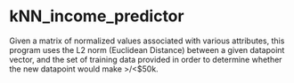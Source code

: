 # kNN_income_predictor

Given a matrix of normalized values associated with various attributes, this program uses the L2 norm (Euclidean Distance) between a given datapoint vector, and the set of training data provided in order to determine whether the new datapoint would make >/<$50k.
